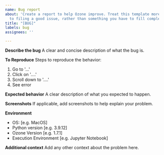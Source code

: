 ```yaml
---
name: Bug report
about: 'Create a report to help Ozone improve. Treat this template more as a guide
  to filing a good issue, rather than something you have to fill completely every time.'
title: "[BUG]"
labels: bug
assignees: ''

---
```


**Describe the bug**
A clear and concise description of what the bug is.

**To Reproduce**
Steps to reproduce the behavior:
1. Go to '...'
2. Click on '....'
3. Scroll down to '....'
4. See error

**Expected behavior**
A clear description of what you expected to happen.

**Screenshots**
If applicable, add screenshots to help explain your problem.

**Environment**
 - OS: [e.g. MacOS]
 - Python version [e.g. 3.9.12]
 - Ozone Version [e.g. 1.7.1]
 - Execution Environment [e.g. Jupyter Notebook]

**Additional context**
Add any other context about the problem here.

